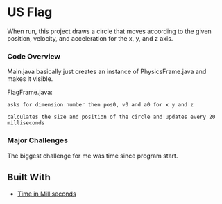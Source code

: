 # US Flag

When run, this project draws a circle that moves according to the given position, velocity, and acceleration for the x, y, and z axis.

### Code Overview

Main.java basically just creates an instance of PhysicsFrame.java and makes it visible.

FlagFrame.java:

	asks for dimension number then pos0, v0 and a0 for x y and z

	calculates the size and position of the circle and updates every 20 milliseconds

### Major Challenges

The biggest challenge for me was time since program start.

## Built With

* [Time in Milliseconds](https://www.tutorialspoint.com/java/lang/system_currenttimemillis.htm)
